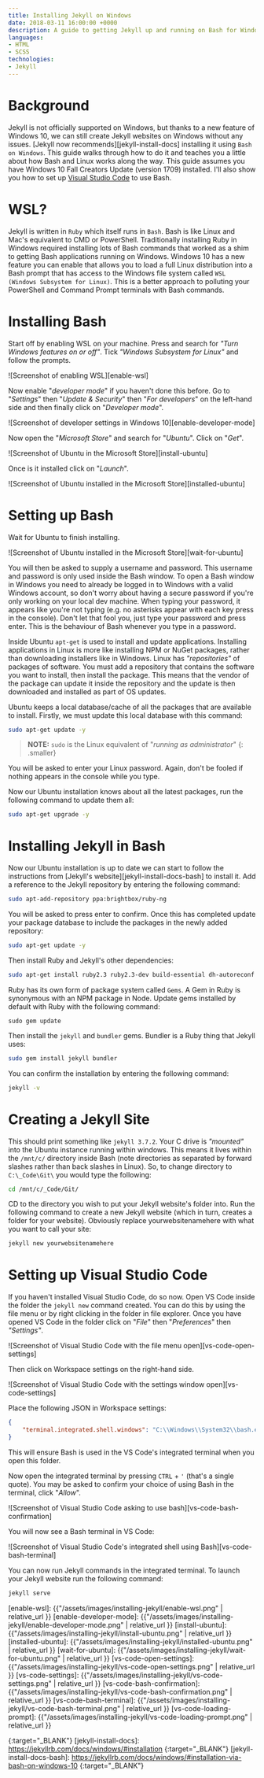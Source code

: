 ```yaml
---
title: Installing Jekyll on Windows
date: 2018-03-11 16:00:00 +0000
description: A guide to getting Jekyll up and running on Bash for Windows with Visual Studio Code
languages:
- HTML
- SCSS
technologies:
- Jekyll
---
```

# Background

Jekyll is not officially supported on Windows, but thanks to a new feature of Windows 10, we can still create Jekyll websites on Windows without any issues. [Jekyll now recommends][jekyll-install-docs] installing it using `Bash on Windows`. This guide walks through how to do it and teaches you a little about how Bash and Linux works along the way. This guide assumes you have Windows 10 Fall Creators Update (version 1709) installed. I'll also show you how to set up [Visual Studio Code][vs-code] to use Bash.

# WSL?

Jekyll is written in `Ruby` which itself runs in `Bash`. Bash is like Linux and Mac's equivalent to CMD or PowerShell. Traditionally installing Ruby in Windows required installing lots of Bash commands that worked as a shim to getting Bash applications running on Windows. Windows 10 has a new feature you can enable that allows you to load a full Linux distribution into a Bash prompt that has access to the Windows file system called `WSL (Windows Subsystem for Linux)`. This is a better approach to polluting your PowerShell and Command Prompt terminals with Bash commands.

# Installing Bash

Start off by enabling WSL on your machine. Press <i class="fab fa-windows"></i> and search for _"Turn Windows features on or off"_. Tick _"Windows Subsystem for Linux"_ and follow the prompts.

![Screenshot of enabling WSL][enable-wsl]

Now enable "_developer mode_" if you haven't done this before. Go to "_Settings_" then "_Update & Security_" then "_For developers_" on the left-hand side and then finally click on "_Developer mode_".

![Screenshot of developer settings in Windows 10][enable-developer-mode]

Now open the "_Microsoft Store_" and search for "_Ubuntu_". Click on "_Get_".

![Screenshot of Ubuntu in the Microsoft Store][install-ubuntu]

Once is it installed click on "_Launch_".

![Screenshot of Ubuntu installed in the Microsoft Store][installed-ubuntu]

# Setting up Bash

Wait for Ubuntu to finish installing.

![Screenshot of Ubuntu installed in the Microsoft Store][wait-for-ubuntu]

You will then be asked to supply a username and password. This username and password is only used inside the Bash window. To open a Bash window in Windows you need to already be logged in to Windows with a valid Windows account, so don't worry about having a secure password if you're only working on your local dev machine. When typing your password, it appears like you're not typing (e.g. no asterisks appear with each key press in the console). Don't let that fool you, just type your password and press enter. This is the behaviour of Bash whenever you type in a password.

Inside Ubuntu `apt-get` is used to install and update applications. Installing applications in Linux is more like installing NPM or NuGet packages, rather than downloading installers like in Windows. Linux has _"repositories"_ of packages of software. You must add a repository that contains the software you want to install, then install the package. This means that the vendor of the package can update it inside the repository and the update is then downloaded and installed as part of OS updates.

Ubuntu keeps a local database/cache of all the packages that are available to install. Firstly, we must update this local database with this command:

``` bash
sudo apt-get update -y
```

> **NOTE:** `sudo` is the Linux equivalent of "_running as administrator_"
{: .smaller}

You will be asked to enter your Linux password. Again, don't be fooled if nothing appears in the console while you type.

Now our Ubuntu installation knows about all the latest packages, run the following command to update them all:

``` bash
sudo apt-get upgrade -y
```

# Installing Jekyll in Bash

Now our Ubuntu installation is up to date we can start to follow the instructions from [Jekyll's website][jekyll-install-docs-bash] to install it. Add a reference to the Jekyll repository by entering the following command:

``` bash
sudo apt-add-repository ppa:brightbox/ruby-ng
```

You will be asked to press enter to confirm. Once this has completed update your package database to include the packages in the newly added repository:

``` bash
sudo apt-get update -y
```

Then install Ruby and Jekyll's other dependencies:

``` bash
sudo apt-get install ruby2.3 ruby2.3-dev build-essential dh-autoreconf -y
```

Ruby has its own form of package system called `Gems`. A Gem in Ruby is synonymous with an NPM package in Node. Update gems installed by default with Ruby with the following command:

```
sudo gem update
```

Then install the `jekyll` and `bundler` gems. Bundler is a Ruby thing that Jekyll uses:

``` bash
sudo gem install jekyll bundler
```

You can confirm the installation by entering the following command:

``` bash
jekyll -v
```

# Creating a Jekyll Site

This should print something like `jekyll 3.7.2`. Your C drive is _"mounted"_ into the Ubuntu instance running within windows. This means it lives within the `/mnt/c/` directory inside Bash (note directories as separated by forward slashes rather than back slashes in Linux). So, to change directory to `C:\_Code\Git\` you would type the following:

``` bash
cd /mnt/c/_Code/Git/
```

CD to the directory you wish to put your Jekyll website's folder into. Run the following command to create a new Jekyll website (which in turn, creates a folder for your website). Obviously replace yourwebsitenamehere with what you want to call your site:

``` bash
jekyll new yourwebsitenamehere
```

# Setting up Visual Studio Code

If you haven't installed Visual Studio Code, do so now. Open VS Code inside the folder the `jekyll new` command created. You can do this by using the file menu or by right clicking in the folder in file explorer. Once you have opened VS Code in the folder click on "_File_" then "_Preferences_" then _"Settings"_.

![Screenshot of Visual Studio Code with the file menu open][vs-code-open-settings]

Then click on Workspace settings on the right-hand side.

![Screenshot of Visual Studio Code with the settings window open][vs-code-settings]

Place the following JSON in Workspace settings:

``` json
{
    "terminal.integrated.shell.windows": "C:\\Windows\\System32\\bash.exe"
}
```

This will ensure Bash is used in the VS Code's integrated terminal when you open this folder.

Now open the integrated terminal by pressing `CTRL` + `'` (that's a single quote). You may be asked to confirm your choice of using Bash in the terminal, click "_Allow_".

![Screenshot of Visual Studio Code asking to use bash][vs-code-bash-confirmation]

You will now see a Bash terminal in VS Code:

![Screenshot of Visual Studio Code's integrated shell using Bash][vs-code-bash-terminal]

You can now run Jekyll commands in the integrated terminal. To launch your Jekyll website run the following command:

``` bash
jekyll serve
```

[enable-wsl]: {{"/assets/images/installing-jekyll/enable-wsl.png" | relative_url }}
[enable-developer-mode]: {{"/assets/images/installing-jekyll/enable-developer-mode.png" | relative_url }}
[install-ubuntu]: {{"/assets/images/installing-jekyll/install-ubuntu.png" | relative_url }}
[installed-ubuntu]: {{"/assets/images/installing-jekyll/installed-ubuntu.png" | relative_url }}
[wait-for-ubuntu]: {{"/assets/images/installing-jekyll/wait-for-ubuntu.png" | relative_url }}
[vs-code-open-settings]: {{"/assets/images/installing-jekyll/vs-code-open-settings.png" | relative_url }}
[vs-code-settings]: {{"/assets/images/installing-jekyll/vs-code-settings.png" | relative_url }}
[vs-code-bash-confirmation]: {{"/assets/images/installing-jekyll/vs-code-bash-confirmation.png" | relative_url }}
[vs-code-bash-terminal]: {{"/assets/images/installing-jekyll/vs-code-bash-terminal.png" | relative_url }}
[vs-code-loading-prompt]: {{"/assets/images/installing-jekyll/vs-code-loading-prompt.png" | relative_url }}

[vs-code]: https://code.visualstudio.com/
{:target="_BLANK"}
[jekyll-install-docs]: <https://jekyllrb.com/docs/windows/#installation>
{:target="_BLANK"}
[jekyll-install-docs-bash]: <https://jekyllrb.com/docs/windows/#installation-via-bash-on-windows-10>
{:target="_BLANK"}
